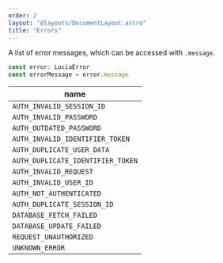 ```yaml
---
order: 2
layout: "@layouts/DocumentLayout.astro"
title: "Errors"
---
```


A list of error messages, which can be accessed with `.message`.

```ts
const error: LuciaError
const errorMessage = error.message
```

| name                              |
| --------------------------------- |
| `AUTH_INVALID_SESSION_ID`         |
| `AUTH_INVALID_PASSWORD`           |
| `AUTH_OUTDATED_PASSWORD`          |
| `AUTH_INVALID_IDENTIFIER_TOKEN`   |
| `AUTH_DUPLICATE_USER_DATA`        |
| `AUTH_DUPLICATE_IDENTIFIER_TOKEN` |
| `AUTH_INVALID_REQUEST`            |
| `AUTH_INVALID_USER_ID`            |
| `AUTH_NOT_AUTHENTICATED`          |
| `AUTH_DUPLICATE_SESSION_ID`       |
| `DATABASE_FETCH_FAILED`           |
| `DATABASE_UPDATE_FAILED`          |
| `REQUEST_UNAUTHORIZED`            |
| `UNKNOWN_ERROR`                   |
